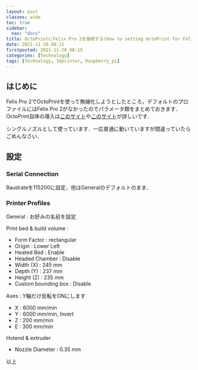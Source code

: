 ```yaml
---
layout: post
classes: wide
toc: true
sidebar:
  nav: "docs"
title: OctoPrintにFelix Pro 2を接続する(How to setting OctoPrint for Felix Pro 2)
date: 2021-11-20 08:15
firstposted: 2021-11-20 08:15
categories: [Technology]
tags: [Technology, 3dprinter, Raspberry_pi]
---
```




## はじめに
Felix Pro 2でOctoPrintを使って無線化しようとしたところ，デフォルトのプロファイルにはFelix Pro 2がなかったのでパラメータ類をまとめておきます．OctoPrint自体の導入は[このサイト](https://kurashi-note.com/post-8673/)や[このサイト](https://symamone-tec.com/octopi-procedure/)が詳しいです．

<!-- more -->

シングルノズルとして使っています．一応普通に動いていますが間違っていたらごめんなさい．

## 設定

### Serial Connection

Baudrateを115200に設定，他はGeneralのデフォルトのまま．

### Printer Profiles

General : お好みの名前を設定

Print bed & build volume : 

- Form Factor : rectangular
- Origin : Lower Left
- Heated Bed : Enable
- Headed Chamber : Disable
- Width (X) : 245 mm
- Depth (Y) : 237 mm
- Height (Z) : 235 mm
- Custom bounding box : Disable

Axes : Y軸だけ反転をONにします

- X : 6000 mm/min
- Y : 6000 mm/min, Invert
- Z : 200 mm/min
- E : 300 mm/min

Hotend & extruder

- Nozzle Diameter : 0.35 mm



以上
